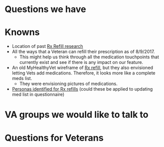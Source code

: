# Questions we have
# Knowns
- Location of past [Rx Refill research](https://github.com/department-of-veterans-affairs/va.gov-team/tree/master/products/health-care/prescription-refills/vets-prescriptions)
- All the ways that a Veteran can refill their prescription as of 8/9/2017. 
   - This might help us think through all the medication touchpoints that currently exist and see if there is any impact on our feature.
- An old MyHealthyVet wireframe of [Rx refill](https://github.com/department-of-veterans-affairs/va.gov-team/blob/master/products/health-care/prescription-refills/vets-prescriptions/research/mhv-prototype/redesign-prototype-pharmacy-1.pdf), but they also envisioned letting Vets add medications. Therefore, it looks more like a complete meds list.
  - They were envisioning pictures of medications.
- [Personas identified for Rx refills](https://github.com/department-of-veterans-affairs/va.gov-team/blob/master/products/health-care/prescription-refills/vets-prescriptions/research/high-level-userflow.md) (could these be applied to updating med list in questionnaire)
# VA groups we would like to talk to
# Questions for Veterans
